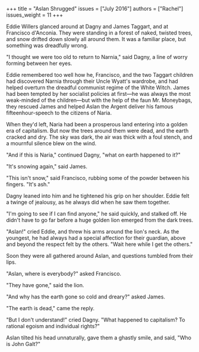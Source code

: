+++
title = "Aslan Shrugged"
issues = ["July 2016"]
authors = ["Rachel"]
issues_weight = 11
+++

Eddie Willers glanced around at Dagny and James Taggart, and at Francisco d'Anconia. They were standing in a forest of naked, twisted trees, and snow drifted down slowly all around them. It was a familiar place, but something was dreadfully wrong.

"I thought we were too old to return to Narnia," said Dagny, a line of worry forming between her eyes.

Eddie remembered too well how he, Francisco, and the two Taggart children had discovered Narnia through their Uncle Wyatt's wardrobe, and had helped overturn the dreadful communist regime of the White Witch. James had been tempted by her socialist policies at first—he was always the most weak-minded of the children—but with the help of the faun Mr. Moneybags, they rescued James and helped Aslan the Argent deliver his famous fifteenhour-speech to the citizens of Naria.

When they'd left, Naria had been a prosperous land entering into a golden era of capitalism. But now the trees around them were dead, and the earth cracked and dry. The sky was dark, the air was thick with a foul stench, and a mournful silence blew on the wind.

"And if this is Naria," continued Dagny, "what on earth happened to it?"

"It's snowing again," said James.

"This isn't snow," said Francisco, rubbing some of the powder between his fingers. "It's ash."

Dagny leaned into him and he tightened his grip on her shoulder. Eddie felt a twinge of jealousy, as he always did when he saw them together.

"I'm going to see if I can find anyone," he said quickly, and stalked off. He didn't have to go far before a huge golden lion emerged from the dark trees.

"Aslan!" cried Eddie, and threw his arms around the lion's neck. As the youngest, he had always had a special affection for their guardian, above and beyond the respect felt by the others. "Wait here while I get the others."

Soon they were all gathered around Aslan, and questions tumbled from their lips.

"Aslan, where is everybody?" asked Francisco.

"They have gone," said the lion.

"And why has the earth gone so cold and dreary?" asked James.

"The earth is dead," came the reply.

"But I don't understand!" cried Dagny. "What happened to capitalism? To rational egoism and individual rights?"

Aslan tilted his head unnaturally, gave them a ghastly smile, and said, "Who is John Galt?"

